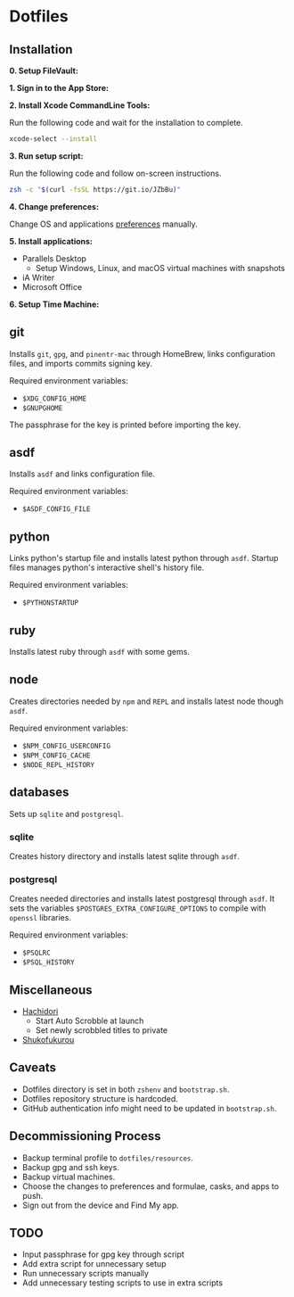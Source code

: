 # Dotfiles

## Installation

**0. Setup FileVault:**

**1. Sign in to the App Store:**

**2. Install Xcode CommandLine Tools:**

Run the following code and wait for the installation to complete.

```sh
xcode-select --install
```

**3. Run setup script:**

Run the following code and follow on-screen instructions.

```sh
zsh -c "$(curl -fsSL https://git.io/JZbBu)"
```

**4. Change preferences:**

Change OS and applications [preferences](preferences.md) manually.

**5. Install applications:**

- Parallels Desktop
  - Setup Windows, Linux, and macOS virtual machines with snapshots
- iA Writer
- Microsoft Office

**6. Setup Time Machine:**

## git

Installs `git`, `gpg`, and `pinentr-mac` through HomeBrew, links configuration files, and imports commits signing key.

Required environment variables:

- `$XDG_CONFIG_HOME`
- `$GNUPGHOME`

The passphrase for the key is printed before importing the key.

## asdf

Installs `asdf` and links configuration file.

Required environment variables:

- `$ASDF_CONFIG_FILE`

## python

Links python's startup file and installs latest python through `asdf`. Startup files manages python's interactive shell's history file.

Required environment variables:

- `$PYTHONSTARTUP`

## ruby

Installs latest ruby through `asdf` with some gems.

## node

Creates directories needed by `npm` and `REPL` and installs latest node though `asdf`.

Required environment variables:

- `$NPM_CONFIG_USERCONFIG`
- `$NPM_CONFIG_CACHE`
- `$NODE_REPL_HISTORY`

## databases

Sets up `sqlite` and `postgresql`.

### sqlite

Creates history directory and installs latest sqlite through `asdf`.

### postgresql

Creates needed directories and installs latest postgresql through `asdf`. It sets the variables `$POSTGRES_EXTRA_CONFIGURE_OPTIONS` to compile with `openssl` libraries.

Required environment variables:

- `$PSQLRC`
- `$PSQL_HISTORY`

## Miscellaneous

- [Hachidori](https://malupdaterosx.moe/hachidori/)
  - Start Auto Scrobble at launch
  - Set newly scrobbled titles to private
- [Shukofukurou](https://malupdaterosx.moe/shukofukurou-for-macos/)

## Caveats

- Dotfiles directory is set in both `zshenv` and `bootstrap.sh`.
- Dotfiles repository structure is hardcoded.
- GitHub authentication info might need to be updated in `bootstrap.sh`.

## Decommissioning Process

- Backup terminal profile to `dotfiles/resources`.
- Backup gpg and ssh keys.
- Backup virtual machines.
- Choose the changes to preferences and formulae, casks, and apps to push.
- Sign out from the device and Find My app.

## TODO

- Input passphrase for gpg key through script
- Add extra script for unnecessary setup
- Run unnecessary scripts manually
- Add unnecessary testing scripts to use in extra scripts
